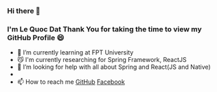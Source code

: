 ### Hi there 👋
### I'm Le Quoc Dat Thank You for taking the time to view my GitHub Profile :smile: 
- 🌱 I’m currently learning at FPT University
- 😼 I'm currently researching for Spring Framework, ReactJS
- 🤔 I’m looking for help with all about Spring and React(JS and Native)
- <br/>
- 📫 How to reach me [GitHub](https://github.com/dat0609) [Facebook](https://www.facebook.com/dat09.dz)
<!--
**dat0609/dat0609** is a ✨ _special_ ✨ repository because its `README.md` (this file) appears on your GitHub profile.

Here are some ideas to get you started:

- 🔭 I’m currently working on ...
- 🌱 I’m currently learning ...
- 👯 I’m looking to collaborate on ...
- 🤔 I’m looking for help with ...
- 💬 Ask me about ...
- 📫 How to reach me: ...
- 😄 Pronouns: ...
- ⚡ Fun fact: ...
-->
